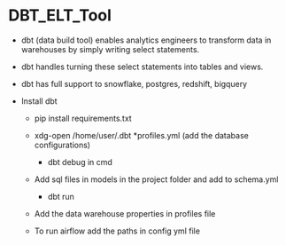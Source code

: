 # DBT_ELT_Tool


* dbt (data build tool) enables analytics engineers to transform data in warehouses by simply writing select statements. 
* dbt handles turning these select statements into tables and views.

* dbt has full support to snowflake, postgres, redshift, bigquery

* Install dbt
  * pip install requirements.txt
  * xdg-open /home/user/.dbt
     *profiles.yml (add the database configurations)
       * dbt debug in cmd 
  * Add sql files in models in the project folder and add to schema.yml 
    * dbt run
    
  * Add the data warehouse properties in profiles file
  
  * To run airflow add the paths in config yml file
  
  
  

